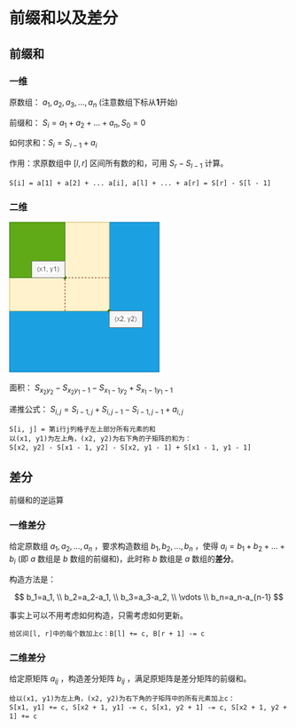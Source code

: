# 前缀和以及差分

## 前缀和

### 一维

原数组： $a_1,a_2,a_3,...,a_n$ (注意数组下标从**1**开始)

前缀和： $S_i=a_1+a_2+...+a_n, S_0=0$

如何求和：$S_i=S_{i-1}+a_i$

作用：求原数组中 $[l,r]$ 区间所有数的和，可用 $S_r-S_{l-1}$ 计算。

`S[i] = a[1] + a[2] + ... a[i], a[l] + ... + a[r] = S[r] - S[l - 1]`

### 二维

![二维](../../images/Partial_Sum.drawio.png)

面积： $S_{x_2y_2}-S_{x_2y_1-1}-S_{x_1-1y_2}+S_{x_1-1y_1-1}$

递推公式： $S_{i,j}=S_{i-1,j}+S_{i,j-1}-S_{i-1,j-1}+a_{i,j}$

```
S[i, j] = 第i行j列格子左上部分所有元素的和
以(x1, y1)为左上角，(x2, y2)为右下角的子矩阵的和为：
S[x2, y2] - S[x1 - 1, y2] - S[x2, y1 - 1] + S[x1 - 1, y1 - 1]
```

## 差分

前缀和的逆运算

### 一维差分

给定原数组 $a_1,a_2,...,a_n$ ，要求构造数组 $b_1,b_2,...,b_n$ ，使得 $a_i=b_1+b_2+...+b_i$ (即 $a$ 数组是 $b$ 数组的前缀和)，此时称 $b$ 数组是 $a$ 数组的**差分**。

构造方法是：

$$
b_1=a_1,
\\
b_2=a_2-a_1,
\\
b_3=a_3-a_2,
\\
\vdots 
\\
b_n=a_n-a_{n-1}
$$

事实上可以不用考虑如何构造，只需考虑如何更新。

```
给区间[l, r]中的每个数加上c：B[l] += c, B[r + 1] -= c
```

### 二维差分

给定原矩阵 $a_{ij}$ ，构造差分矩阵 $b_{ij}$ ，满足原矩阵是差分矩阵的前缀和。

```
给以(x1, y1)为左上角，(x2, y2)为右下角的子矩阵中的所有元素加上c：
S[x1, y1] += c, S[x2 + 1, y1] -= c, S[x1, y2 + 1] -= c, S[x2 + 1, y2 + 1] += c
```